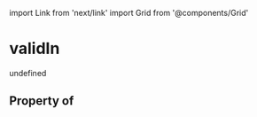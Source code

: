 import Link from 'next/link'
import Grid from '@components/Grid'

# validIn

undefined

## Property of



